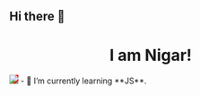 ## Hi there 👋
<h1 align = 'center' >I am Nigar!</h1>
<img src = 'https://profile-counter.glitch.me/{NigarAsadova}/count.svg'; style = 'background-color : red;'/>
- 🌱 I’m currently learning **JS**.
<!--
**NigarAsadova/NigarAsadova** is a ✨ _special_ ✨ repository because its `README.md` (this file) appears on your GitHub profile.

Here are some ideas to get you started:

- 🔭 I’m currently working on ...

- 👯 I’m looking to collaborate on ...
- 🤔 I’m looking for help with ...
- 💬 Ask me about ...
- 📫 How to reach me: ...
- 😄 Pronouns: ...
- ⚡ Fun fact: ...
-->
